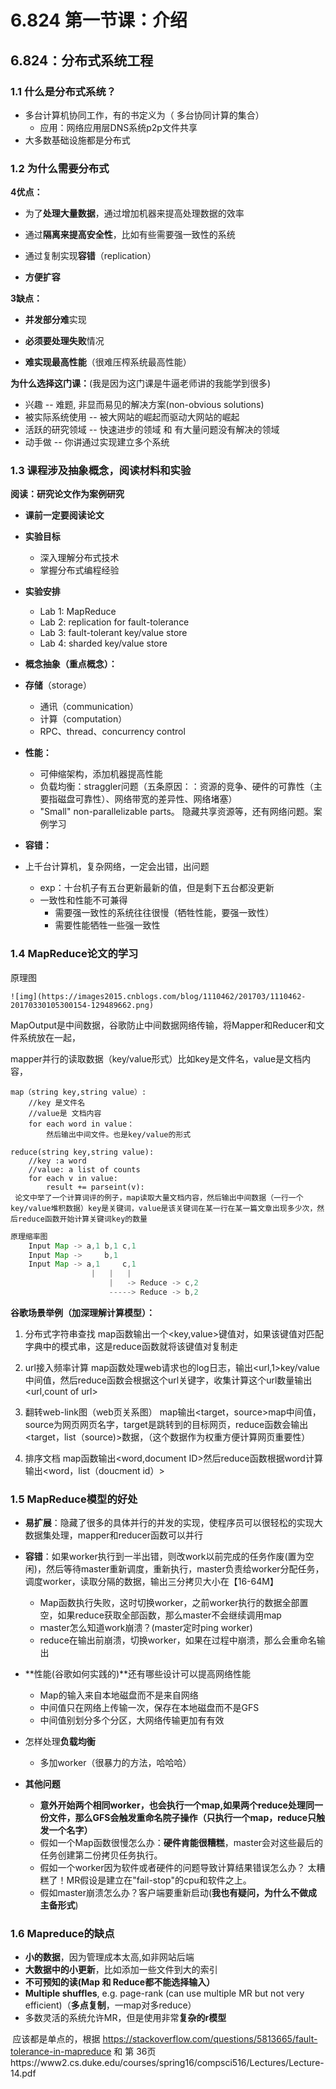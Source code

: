 # 6.824 第一节课：介绍

## 6.824：分布式系统工程

### 1.1  什么是分布式系统？

- 多台计算机协同工作，有的书定义为（ 多台协同计算的集合）
  - 应用：网络应用层DNS系统p2p文件共享
- 大多数基础设施都是分布式

### 1.2 为什么需要分布式

  **4优点：**

  - 为了**处理大量数据**，通过增加机器来提高处理数据的效率

  - 通过**隔离来提高安全性**，比如有些需要强一致性的系统

  - 通过复制实现**容错**（replication）

  - **方便扩容**

  **3缺点：**

  - **并发部分难**实现

  - **必须要处理失败**情况

  - **难实现最高性能**（很难压榨系统最高性能）

  **为什么选择这门课：**(我是因为这门课是牛逼老师讲的我能学到很多)

  - 兴趣 -- 难题, 非显而易见的解决方案(non-obvious solutions)
  - 被实际系统使用 -- 被大网站的崛起而驱动大网站的崛起
  - 活跃的研究领域 -- 快速进步的领域 和 有大量问题没有解决的领域
  - 动手做 -- 你讲通过实现建立多个系统

### 1.3 课程涉及抽象概念，阅读材料和实验

**阅读：研究论文作为案例研究**

- **课前一定要阅读论文**

- **实验目标**

  - 深入理解分布式技术
  - 掌握分布式编程经验

- **实验安排**

  - Lab 1: MapReduce
  - Lab 2: replication for fault-tolerance
  - Lab 3: fault-tolerant key/value store
  - Lab 4: sharded key/value store

- **概念抽象（重点概念）：**
- **存储**（storage）
  - 通讯（communication）
  - 计算（computation）
  - RPC、thread、concurrency control
  
- **性能：**
  - 可伸缩架构，添加机器提高性能
  - 负载均衡：straggler问题（五条原因：：资源的竞争、硬件的可靠性（主要指磁盘可靠性）、网络带宽的差异性、网络堵塞）
  - "Small" non-parallelizable parts。
    隐藏共享资源等，还有网络问题。案例学习

- **容错：**
- 上千台计算机，复杂网络，一定会出错，出问题
  - exp：十台机子有五台更新最新的值，但是剩下五台都没更新
  - 一致性和性能不可兼得
    - 需要强一致性的系统往往很慢（牺牲性能，要强一致性）
    - 需要性能牺牲一些强一致性

### 1.4 MapReduce论文的学习

  原理图

  	![img](https://images2015.cnblogs.com/blog/1110462/201703/1110462-20170330105300154-129489662.png)

  

MapOutput是中间数据，谷歌防止中间数据网络传输，将Mapper和Reducer和文件系统放在一起，

mapper并行的读取数据（key/value形式）比如key是文件名，value是文档内容，

~~~
map（string key,string value）:
	//key 是文件名
	//value是 文档内容
	for each word in value：
		然后输出中间文件。也是key/value的形式
		
reduce(string key,string value):
	//key :a word
	//value: a list of counts
	for each v in value:
		result += parseint(v):
 论文中举了一个计算词评的例子，map读取大量文档内容，然后输出中间数据（一行一个key/value堆积数据）key是关键词，value是该关键词在某一行在某一篇文章出现多少次，然后reduce函数开始计算关键词key的数量
~~~

~~~java
原理缩率图
	Input Map -> a,1 b,1 c,1
    Input Map ->     b,1
	Input Map -> a,1     c,1
  	              |   |   |
      	              |   -> Reduce -> c,2
          	          -----> Reduce -> b,2
~~~



**谷歌场景举例（加深理解计算模型）：**

1. 分布式字符串查找
	map函数输出一个<key,value>键值对，如果该键值对匹配字典中的模式串，这是reduce函数就将该键值对复制走
	
2. url接入频率计算
	map函数处理web请求也的log日志，输出<url,1>key/value中间值，然后reduce函数会根据这个url关键字，收集计算这个url数量输出<url,count of url>
	
3. 翻转web-link图（web页关系图）
	map输出<target，source>map中间值，source为网页网页名字，target是跳转到的目标网页，reduce函数会输出<target，list（source)>数据，（这个数据作为权重方便计算网页重要性）
	
4. 排序文档
	map函数输出<word,document ID>然后reduce函数根据word计算输出<word，list（doucment id）>
   

   
### 1.5 MapReduce模型的好处

- **易扩展**：隐藏了很多的具体并行的并发的实现，使程序员可以很轻松的实现大数据集处理，mapper和reducer函数可以并行
- **容错**：如果worker执行到一半出错，则改work以前完成的任务作废(置为空闲)，然后等待master重新调度，重新执行，master负责给worker分配任务，调度worker，读取分隔的数据，输出三分拷贝大小在【16-64M】
  - Map函数执行失败，这时切换worker，之前worker执行的数据全部置空，如果reduce获取全部函数，那么master不会继续调用map
  - ｍaster怎么知道work崩溃？(master定时ping worker)
  - reduce在输出前崩溃，切换worker，如果在过程中崩溃，那么会重命名输出
- **性能(谷歌如何实践的)**还有哪些设计可以提高网络性能
  - Map的输入来自本地磁盘而不是来自网络
  - 中间值只在网络上传输一次，保存在本地磁盘而不是GFS
  - 中间值别划分多个分区，大网络传输更加有有效
- 怎样处理**负载均衡**
  
  - 多加worker（很暴力的方法，哈哈哈）
- **其他问题**
  - **意外开始两个相同worker，也会执行一个map,如果两个reduce处理同一份文件，那么GFS会触发重命名院子操作（只执行一个map，reduce只触发一个名字）**
  - 假如一个Map函数很慢怎么办：**硬件肯能很糟糕**，master会对这些最后的任务创建第二份拷贝任务执行。
  - 假如一个worker因为软件或者硬件的问题导致计算结果错误怎么办？
    太糟糕了！MR假设是建立在"fail-stop"的cpu和软件之上。
  - 假如master崩溃怎么办？客户端要重新启动(**我也有疑问，为什么不做成主备形式**)
### 1.6 Mapreduce的缺点

  - **小的数据**，因为管理成本太高,如非网站后端
  - **大数据中的小更新**，比如添加一些文件到大的索引
  - **不可预知的读(Map 和 Reduce都不能选择输入）**
  - **Multiple shuffles**, e.g. page-rank (can use multiple MR but not very efficient)（**多点复制**，一map对多reduce）
  - 多数灵活的系统允许MR，但是使用非常**复杂的r模型**

 应该都是单点的，根据 https://stackoverflow.com/questions/5813665/fault-tolerance-in-mapreduce 和 第 36页https://www2.cs.duke.edu/courses/spring16/compsci516/Lectures/Lecture-14.pdf









   
